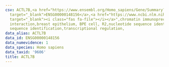 ```yaml
---
csv: ACTL7B,<a href="https://www.ensembl.org/Homo_sapiens/Gene/Summary?db=core;g=ENSG00000148156"
  target="_blank">ENSG00000148156</a>,<a href="https://www.ncbi.nlm.nih.gov/pubmed/22863008"
  target="_blank"><i class="fas fa-file"></i></a>",chromatin immunoprecipitation assay,direct
  interaction,breast epithelium, BPE cell, R2,nucleotide sequence identification,nucleotide
  sequence identification,transcriptional regulation,
data_alias: ACTL7B
data_id: ENSG00000148156
data_numevidence: 1
data_species: Homo sapiens
data_taxid: '9606'
title: ACTL7B
---
```

